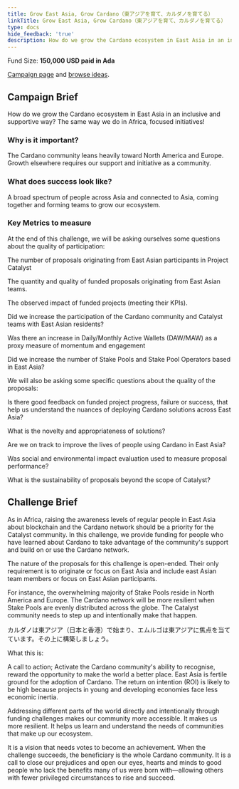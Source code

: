 ```yaml
---
title: Grow East Asia, Grow Cardano（東アジアを育て、カルダノを育てる）
linkTitle: Grow East Asia, Grow Cardano（東アジアを育て、カルダノを育てる）
type: docs
hide_feedback: 'true'
description: How do we grow the Cardano ecosystem in East Asia in an inclusive and supportive way? The same way we do in Africa, focused initiatives!
---
```


Fund Size: **150,000 USD paid in Ada**

[Campaign page](https://cardano.ideascale.com/c/idea/382067) and [browse ideas]().

## Campaign Brief

How do we grow the Cardano ecosystem in East Asia in an inclusive and supportive way? The same way we do in Africa, focused initiatives!

### Why is it important?

The Cardano community leans heavily toward North America and Europe. Growth elsewhere requires our support and initiative as a community.

### What does success look like?

A broad spectrum of people across Asia and connected to Asia, coming together and forming teams to grow our ecosystem.

### Key Metrics to measure

At the end of this challenge, we will be asking ourselves some questions about the quality of participation:

The number of proposals originating from East Asian participants in Project Catalyst

The quantity and quality of funded proposals originating from East Asian teams.

The observed impact of funded projects (meeting their KPIs).

Did we increase the participation of the Cardano community and Catalyst teams with East Asian residents?

Was there an increase in Daily/Monthly Active Wallets (DAW/MAW) as a proxy measure of momentum and engagement

Did we increase the number of Stake Pools and Stake Pool Operators based in East Asia?

We will also be asking some specific questions about the quality of the proposals:

Is there good feedback on funded project progress, failure or success, that help us understand the nuances of deploying Cardano solutions across East Asia?

What is the novelty and appropriateness of solutions?

Are we on track to improve the lives of people using Cardano in East Asia?

Was social and environmental impact evaluation used to measure proposal performance?

What is the sustainability of proposals beyond the scope of Catalyst?

## Challenge Brief

As in Africa, raising the awareness levels of regular people in East Asia about blockchain and the Cardano network should be a priority for the Catalyst community. In this challenge, we provide funding for people who have learned about Cardano to take advantage of the community's support and build on or use the Cardano network.

The nature of the proposals for this challenge is open-ended. Their only requirement is to originate or focus on East Asia and include east Asian team members or focus on East Asian participants.

For instance, the overwhelming majority of Stake Pools reside in North America and Europe. The Cardano network will be more resilient when Stake Pools are evenly distributed across the globe. The Catalyst community needs to step up and intentionally make that happen.

カルダノは東アジア（日本と香港）で始まり、エムルゴは東アジアに焦点を当てています。その上に構築しましょう。

What this is:

A call to action; Activate the Cardano community's ability to recognise, reward the opportunity to make the world a better place. East Asia is fertile ground for the adoption of Cardano. The return on intention (ROI) is likely to be high because projects in young and developing economies face less economic inertia.

Addressing different parts of the world directly and intentionally through funding challenges makes our community more accessible. It makes us more resilient. It helps us learn and understand the needs of communities that make up our ecosystem.

It is a vision that needs votes to become an achievement. When the challenge succeeds, the beneficiary is the whole Cardano community. It is a call to close our prejudices and open our eyes, hearts and minds to good people who lack the benefits many of us were born with—allowing others with fewer privileged circumstances to rise and succeed.
